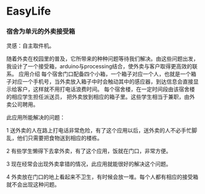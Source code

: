 # EasyLife
### 宿舍为单元的外卖接受箱 

灵感：自主取件机。

  随着外卖在校园里的普及，它所带来的种种问题等待我们解决。由这些问题出发，我设计了一个接受箱，arduino与processing结合，使外卖与客户取得更高效的联系。
  应用介绍 
    每个宿舍门口配备四个小箱，一个箱子对应一个人，也就是一个箱子对应一个手机号，当外卖放入箱子中时会触动其中的感应器，到达信息会直接显示给客户，这样就不用打电话浪费时间。
 每个宿舍楼，在一定时间段由该宿舍楼的相应学生担任派送员， 把外卖放到相应的箱子里。这些学生相当于兼职，由外卖公司聘用。
  
  
  此应用所能解决的问题：
 
  1  送外卖的人在路上打电话非常危险，有了这个应用以后，送外卖的人不必手忙脚乱，他们只需要把食物送到相应的楼栋。
  
  2  有些学生懒得下去拿外卖，有了这个应用，饭就在门口，非常方便。
  
  3  现在经常会出现外卖拿错的情况，此应用就能很好的解决这个问题。
 
  4   外卖放在门口的地上看起来不卫生，有时候会放一堆。每个人都有相应的接受箱就不会出现这种问题。 
